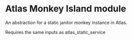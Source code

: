 # Atlas Monkey Island module

An abstraction for a static janitor monkey instance in Atlas.

Requires the same inputs as atlas_static_service